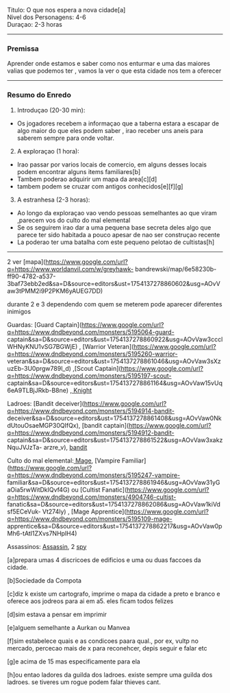 Titulo: O que nos espera a nova cidade[a]  
 Nivel dos Personagens: 4-6  
Duraçao: 2-3 horas

* * *

### Premissa

Aprender onde estamos e saber como nos enturmar e uma das maiores valias que
podemos ter , vamos la ver o que esta cidade nos tem a oferecer

* * *

### Resumo do Enredo

  1. Introduçao (20-30 min):  

  * Os jogadores recebem a informaçao que a taberna estara a escapar de algo maior do que eles podem saber , irao receber uns aneis para saberem sempre para onde voltar.

  2. A exploraçao (1 hora):

  * Irao passar por varios locais de comercio, em alguns desses locais podem encontrar alguns items familiares[b]
  * Tambem poderao adquirir um mapa da area[c][d]
  * tambem podem se cruzar com antigos conhecidos[e][f][g]

  3. A estranhesa (2-3 horas):  

  * Ao longo da exploraçao vao vendo pessoas semelhantes ao que viram ,parecem vos do culto do mal elemental
  * Se os seguirem irao dar a uma pequena base secreta deles algo que parece ter sido habitada a pouco apesar de nao ser construçao recente
  * La poderao ter uma batalha com este pequeno pelotao de cultistas[h]

* * *

2 ver
[mapa](https://www.google.com/url?q=https://www.worldanvil.com/w/greyhawk-
bandrewski/map/6e58230b-ff90-4782-a537-3baf73ebb2ed&sa=D&source=editors&ust=1754137278860602&usg=AOvVaw3tPMM2i9P2PKM6yAUEG7DD)

        

durante 2 e 3 dependendo com quem se meterem pode aparecer diferentes inimigos  
  
Guardas: [Guard
Captain](https://www.google.com/url?q=https://www.dndbeyond.com/monsters/5195064-guard-
captain&sa=D&source=editors&ust=1754137278860922&usg=AOvVaw3ccclWHNyKNU1vSG7BGWjE)
, [Warrior
Veteran](https://www.google.com/url?q=https://www.dndbeyond.com/monsters/5195260-warrior-
veteran&sa=D&source=editors&ust=1754137278861046&usg=AOvVaw3sXzuzEb-3U0prgw789l_d)
,[Scout
Captain](https://www.google.com/url?q=https://www.dndbeyond.com/monsters/5195197-scout-
captain&sa=D&source=editors&ust=1754137278861164&usg=AOvVaw15vUq6eA9TLBjJRkb-B8ne)
,[
Knight](https://www.google.com/url?q=https://www.dndbeyond.com/monsters/4904816-knight&sa=D&source=editors&ust=1754137278861265&usg=AOvVaw3ZnJcpU6PA4xlp8e-acgv_)

Ladroes: [Bandit
deceiver](https://www.google.com/url?q=https://www.dndbeyond.com/monsters/5194914-bandit-
deceiver&sa=D&source=editors&ust=1754137278861408&usg=AOvVaw0NkdUtouOsaeMGP30QIfQx),
[bandit
captain](https://www.google.com/url?q=https://www.dndbeyond.com/monsters/5194912-bandit-
captain&sa=D&source=editors&ust=1754137278861522&usg=AOvVaw3xakzNquJVJzTa-
arzre_v),
[bandit](https://www.google.com/url?q=https://www.dndbeyond.com/monsters/5194915-bandit&sa=D&source=editors&ust=1754137278861606&usg=AOvVaw0nDebSHL4OXIAKfY5bkBsX)

Culto do mal elemental:[
Mage](https://www.google.com/url?q=https://www.dndbeyond.com/monsters/4831023-mage&sa=D&source=editors&ust=1754137278861794&usg=AOvVaw1TCqARjQibxCnGNFg0grmI),
[Vampire
Familiar](https://www.google.com/url?q=https://www.dndbeyond.com/monsters/5195247-vampire-
familiar&sa=D&source=editors&ust=1754137278861946&usg=AOvVaw31yGaOia5rwWitDkIQvf4G)
ou [Cultist
Fanatic](https://www.google.com/url?q=https://www.dndbeyond.com/monsters/4904746-cultist-
fanatic&sa=D&source=editors&ust=1754137278862086&usg=AOvVaw1kiVdsf5ECeVuk-
Vt274ly) , [Mage
Apprentice](https://www.google.com/url?q=https://www.dndbeyond.com/monsters/5195109-mage-
apprentice&sa=D&source=editors&ust=1754137278862217&usg=AOvVaw0pMh6-tAtI1ZXvs7NHplH4)

Assassinos:
[Assassin](https://www.google.com/url?q=https://www.dndbeyond.com/monsters/5194904-assassin&sa=D&source=editors&ust=1754137278862397&usg=AOvVaw0bsKI8056RHwcfIsgiswve),
2
[spy](https://www.google.com/url?q=https://www.dndbeyond.com/monsters/5195217-spy&sa=D&source=editors&ust=1754137278862502&usg=AOvVaw2prQcsks6R4_gzODoNNGwQ)

[a]prepara umas 4 discricoes de edificios e uma ou duas faccoes da cidade.

[b]Sociedade da Compota

[c]diz k existe um cartografo, imprime o mapa da cidade a preto e branco e
oferece aos jodreos para ai em a5. eles ficam todos felizes

[d]sim estava a pensar em imprimir

[e]alguem semelhante a Aurkan ou Manvea

[f]sim estabelece quais e as condicoes paara qual., por ex, vultp no mercado,
percecao mais de x para reconehcer, depis seguir e falar etc

[g]e acima de 15 mas especificamente para ela

[h]ou entao ladores da guilda dos ladroes. existe sempre uma guilda dos
ladroes. se tiveres um rogue podem falar thieves cant.



















